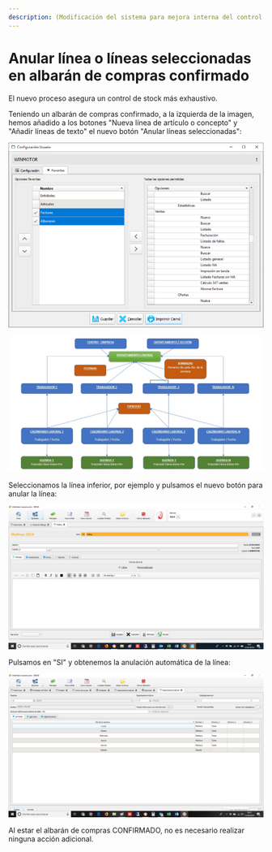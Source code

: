 ```yaml
---
description: (Modificación del sistema para mejora interna del control de stock)
---
```


# Anular línea o líneas seleccionadas en albarán de compras confirmado

El nuevo proceso asegura un control de stock más exhaustivo. 

Teniendo un albarán de compras confirmado, a la izquierda de la imagen, hemos añadido a los botones "Nueva línea de artículo o concepto" y "Añadir líneas de texto" el nuevo botón "Anular líneas seleccionadas":

![Anular l&#xED;neas seleccionadas](../../.gitbook/assets/image%20%28343%29.png)

![](../../.gitbook/assets/image%20%28278%29.png)

Seleccionamos la línea inferior, por ejemplo y pulsamos el nuevo botón para anular la línea:

![](../../.gitbook/assets/image%20%2889%29.png)

Pulsamos en "SI" y obtenemos la anulación automática de la línea:

![](../../.gitbook/assets/image%20%2897%29.png)

Al estar el albarán de compras CONFIRMADO, no es necesario realizar ninguna acción adicional.

